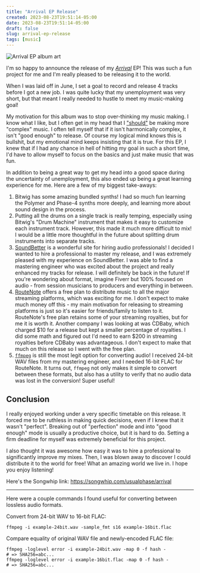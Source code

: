 ```yaml
---
title: "Arrival EP Release"
created: 2023-08-23T19:51:14-05:00
date: 2023-08-23T19:51:14-05:00
draft: false
slug: arrival-ep-release
tags: [music]
---
```


![Arrival EP album art](https://i.scdn.co/image/ab67616d00001e02f4fba55bc553b3566670ca77)

I'm so happy to announce the release of my [_Arrival_](https://songwhip.com/usualphase/arrival) EP! This was such a fun project for me and I'm really pleased to be releasing it to the world.

When I was laid off in June, I set a goal to record and release 4 tracks before I got a new job. I was quite lucky that my unemployment was very short, but that meant I really needed to hustle to meet my music-making goal!

My motivation for this album was to stop over-thinking my music making. I know what I like, but I often get in my head that I ["should"](/should-is-the-worst-word/) be making more "complex" music. I often tell myself that if it isn't harmonically complex, it isn't "good enough" to release. Of course my logical mind knows this is bullshit, but my emotional mind keeps insisting that it is true. For this EP, I knew that if I had any chance in hell of hitting my goal in such a short time, I'd have to allow myself to focus on the basics and just make music that was fun.

In addition to being a great way to get my head into a good space during the uncertainty of unemployment, this also ended up being a great learning experience for me. Here are a few of my biggest take-aways:

1. Bitwig has some amazing bundled synths! I had so much fun learning the Polymer and Phase-4 synths more deeply, and learning more about sound design in the process.
2. Putting all the drums on a single track is really temping, especially using Bitwig's "Drum Machine" instrument that makes it easy to customize each instrument track. However, this made it much more difficult to mix! I would be a little more thoughtful in the future about splitting drum instruments into separate tracks.
3. [SoundBetter](https://soundbetter.com) is a wonderful site for hiring audio professionals! I decided I wanted to hire a professional to master my release, and I was extremely pleased with my experience on SoundBetter. I was able to find a mastering engineer who was excited about the project and really enhanced my tracks for release. I will definitely be back in the future! If you're wondering about format, imagine Fiverr but 100% focused on audio - from session musicians to producers and everything in between.
4. [RouteNote](https://www.routenote.com) offers a free plan to distribute music to all the major streaming platforms, which was exciting for me. I don't expect to make much money off this - my main motivation for releasing to streaming platforms is just so it's easier for friends/family to listen to it. RouteNote's free plan retains some of your streaming royalties, but for me it is worth it. Another company I was looking at was CDBaby, which charged $10 for a release but kept a smaller percentage of royalties. I did some math and figured out I'd need to earn $200 in streaming royalties before CDBaby was advantageous. I don't expect to make that much on this release so I went with the free plan.
5. [`ffmpeg`](https://ffmpeg.org/) is still the most legit option for converting audio! I received 24-bit WAV files from my mastering engineer, and I needed 16-bit FLAC for RouteNote. It turns out, `ffmpeg` not only makes it simple to convert between these formats, but also has a utility to verify that no audio data was lost in the conversion! Super useful!

## Conclusion

I really enjoyed working under a very specific timetable on this release. It forced me to be ruthless in making quick decisions, even if I knew that it wasn't "perfect". Breaking out of "perfection" mode and into "good enough" mode is usually a productive choice, but it is hard to do. Setting a firm deadline for myself was extremely beneficial for this project.

I also thought it was awesome how easy it was to hire a professional to significantly improve my mixes. Then, I was blown away to discover I could distribute it to the world for free! What an amazing world we live in. I hope you enjoy listening!

Here's the Songwhip link: https://songwhip.com/usualphase/arrival

---

Here were a couple commands I found useful for converting between lossless audio formats.

Convert from 24-bit WAV to 16-bit FLAC:

```shell
ffmpeg -i example-24bit.wav -sample_fmt s16 example-16bit.flac
```

Compare equality of original WAV file and newly-encoded FLAC file:

```shell
ffmpeg -loglevel error -i example-24bit.wav -map 0 -f hash -
# => SHA256=abc...
ffmpeg -loglevel error -i example-16bit.flac -map 0 -f hash -
# => SHA256=abc...
```
